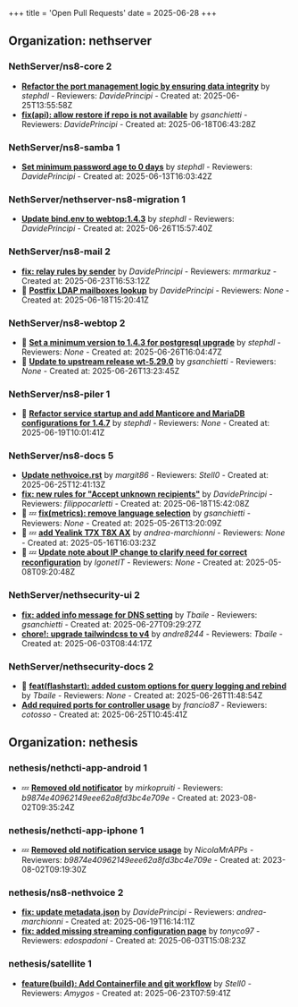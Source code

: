 +++
title = 'Open Pull Requests'
date = 2025-06-28
+++

## Organization: nethserver

### NethServer/ns8-core 2 

-   **[Refactor the port management logic by  ensuring data integrity](https://github.com/NethServer/ns8-core/pull/906)** by *stephdl* - Reviewers: *DavidePrincipi* - Created at: 2025-06-25T13:55:58Z
-   **[fix(api): allow restore if repo is not available](https://github.com/NethServer/ns8-core/pull/904)** by *gsanchietti* - Reviewers: *DavidePrincipi* - Created at: 2025-06-18T06:43:28Z

### NethServer/ns8-samba 1 

-   **[Set minimum password age to 0 days](https://github.com/NethServer/ns8-samba/pull/107)** by *stephdl* - Reviewers: *DavidePrincipi* - Created at: 2025-06-13T16:03:42Z

### NethServer/nethserver-ns8-migration 1 

-   **[Update bind.env to webtop:1.4.3](https://github.com/NethServer/nethserver-ns8-migration/pull/120)** by *stephdl* - Reviewers: *DavidePrincipi* - Created at: 2025-06-26T15:57:40Z

### NethServer/ns8-mail 2 

-   **[fix: relay rules by sender](https://github.com/NethServer/ns8-mail/pull/186)** by *DavidePrincipi* - Reviewers: *mrmarkuz* - Created at: 2025-06-23T16:53:12Z
- :eyes:  **[Postfix LDAP mailboxes lookup](https://github.com/NethServer/ns8-mail/pull/184)** by *DavidePrincipi* - Reviewers: *None* - Created at: 2025-06-18T15:20:41Z

### NethServer/ns8-webtop 2 

- :eyes:  **[Set a minimum version to 1.4.3 for postgresql upgrade](https://github.com/NethServer/ns8-webtop/pull/142)** by *stephdl* - Reviewers: *None* - Created at: 2025-06-26T16:04:47Z
- :eyes:  **[Update to upstream release wt-5.29.0](https://github.com/NethServer/ns8-webtop/pull/141)** by *gsanchietti* - Reviewers: *None* - Created at: 2025-06-26T13:23:45Z

### NethServer/ns8-piler 1 

- :eyes:  **[Refactor service startup and add Manticore and MariaDB configurations for 1.4.7](https://github.com/NethServer/ns8-piler/pull/34)** by *stephdl* - Reviewers: *None* - Created at: 2025-06-19T10:01:41Z

### NethServer/ns8-docs 5 

-   **[Update nethvoice.rst](https://github.com/NethServer/ns8-docs/pull/174)** by *margit86* - Reviewers: *Stell0* - Created at: 2025-06-25T12:41:13Z
-   **[fix: new rules for "Accept unknown recipients"](https://github.com/NethServer/ns8-docs/pull/173)** by *DavidePrincipi* - Reviewers: *filippocarletti* - Created at: 2025-06-18T15:42:08Z
- :eyes: :zzz: **[fix(metrics): remove language selection](https://github.com/NethServer/ns8-docs/pull/167)** by *gsanchietti* - Reviewers: *None* - Created at: 2025-05-26T13:20:09Z
- :eyes: :zzz: **[add Yealink T7X T8X AX](https://github.com/NethServer/ns8-docs/pull/165)** by *andrea-marchionni* - Reviewers: *None* - Created at: 2025-05-16T16:03:23Z
- :eyes: :zzz: **[Update note about IP change to clarify need for correct reconfiguration](https://github.com/NethServer/ns8-docs/pull/164)** by *IgonetIT* - Reviewers: *None* - Created at: 2025-05-08T09:20:48Z

### NethServer/nethsecurity-ui 2 

-   **[fix: added info message for DNS setting](https://github.com/NethServer/nethsecurity-ui/pull/589)** by *Tbaile* - Reviewers: *gsanchietti* - Created at: 2025-06-27T09:29:27Z
-   **[chore!: upgrade tailwindcss to v4](https://github.com/NethServer/nethsecurity-ui/pull/570)** by *andre8244* - Reviewers: *Tbaile* - Created at: 2025-06-03T08:44:17Z

### NethServer/nethsecurity-docs 2 

- :eyes:  **[feat(flashstart): added custom options for query logging and rebind](https://github.com/NethServer/nethsecurity-docs/pull/189)** by *Tbaile* - Reviewers: *None* - Created at: 2025-06-26T11:48:54Z
-   **[Add required ports for controller usage](https://github.com/NethServer/nethsecurity-docs/pull/188)** by *francio87* - Reviewers: *cotosso* - Created at: 2025-06-25T10:45:41Z

## Organization: nethesis

### nethesis/nethcti-app-android 1 

-  :zzz: **[Removed old notificator](https://github.com/nethesis/nethcti-app-android/pull/30)** by *mirkopruiti* - Reviewers: *b9874e40962149eee62a8fd3bc4e709e* - Created at: 2023-08-02T09:35:24Z

### nethesis/nethcti-app-iphone 1 

-  :zzz: **[Removed old notification service usage](https://github.com/nethesis/nethcti-app-iphone/pull/37)** by *NicolaMrAPPs* - Reviewers: *b9874e40962149eee62a8fd3bc4e709e* - Created at: 2023-08-02T09:19:30Z

### nethesis/ns8-nethvoice 2 

-   **[fix: update metadata.json](https://github.com/nethesis/ns8-nethvoice/pull/483)** by *DavidePrincipi* - Reviewers: *andrea-marchionni* - Created at: 2025-06-19T16:14:11Z
-   **[fix: added missing streaming configuration page](https://github.com/nethesis/ns8-nethvoice/pull/462)** by *tonyco97* - Reviewers: *edospadoni* - Created at: 2025-06-03T15:08:23Z

### nethesis/satellite 1 

-   **[feature(build): Add Containerfile and git workflow](https://github.com/nethesis/satellite/pull/1)** by *Stell0* - Reviewers: *Amygos* - Created at: 2025-06-23T07:59:41Z


